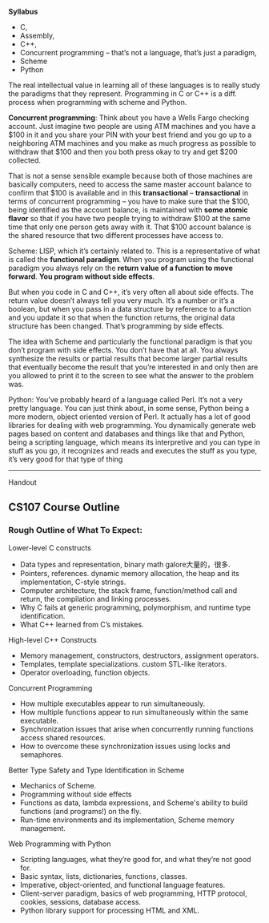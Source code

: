 **Syllabus** 
- C,
- Assembly, 
- C++, 
- Concurrent programming – that’s not a language, that’s just a paradigm,
- Scheme 
- Python 

The real intellectual value in learning all of these languages is to really study the paradigms that they represent. Programming in C or C++ is a diff. process when programming with scheme and Python.

**Concurrent programming**: Think about you have a Wells Fargo
checking account. Just imagine two people are using ATM machines and you have a $100 in it and you share your PIN with your best friend and you go up to
a neighboring ATM machines and you make as much progress as possible to withdraw
that $100 and then you both press okay to try and get $200 collected. 

That is not a sense sensible example because both of those machines are basically  computers, need to access the same master account balance to confirm that $100 is available and in this **transactional** – **transactional** in terms of concurrent programming – you have to make sure that the $100, being identified as the
account balance, is maintained with **some atomic flavor** so that if you have two people trying to withdraw $100 at the same time that only one person gets away with it. That $100 account balance is the shared resource that two different processes have access to.


Scheme: LISP, which it’s certainly related to. This is a representative of what is called the **functional paradigm**. When you program using the functional
paradigm you always rely on the **return value of a function to move forward**. **You program without side effects**. 

But when you code in C and C++, it’s very often all about side effects. The return value doesn’t always tell you very much. It’s a number or it’s a boolean, but when you pass in a data structure by reference to a function and you update it so that when the function returns, the original data structure has been changed. That’s programming by side effects.

The idea with Scheme and particularly the functional paradigm is that you don’t program with side effects. You don’t have that at all. You always synthesize the results or partial results that become larger partial results that eventually become the result that you’re interested in and only then are you allowed to print it to the screen to see what the answer to the problem was.

Python: You’ve probably heard of a language called Perl. It’s not a very pretty language. You can just think about, in some sense, Python being a more modern, object oriented version of Perl. It actually has a lot of good libraries
for dealing with web programming. You dynamically generate web pages
based on content and databases and things like that and Python, being a scripting
language, which means its interpretive and you can type in stuff as you go, it recognizes and reads and executes the stuff as you type, it’s very good for that type of thing

---
Handout

## CS107 Course Outline
### Rough Outline of What To Expect:

Lower-level C constructs
- Data types and representation, binary math galore大量的，很多.
- Pointers, references. dynamic memory allocation, the heap and its implementation, C-style strings.
- Computer architecture, the stack frame, function/method call and return, the compilation and linking processes.
- Why C fails at generic programming, polymorphism, and runtime type
identification.
- What C++ learned from C’s mistakes.
  
High-level C++ Constructs
- Memory management, constructors, destructors, assignment operators.
- Templates, template specializations. custom STL-like iterators.
- Operator overloading, function objects.
  
Concurrent Programming
- How multiple executables appear to run simultaneously.
- How multiple functions appear to run simultaneously within the same executable.
- Synchronization issues that arise when concurrently running functions access shared resources.
- How to overcome these synchronization issues using locks and semaphores.

Better Type Safety and Type Identification in Scheme
- Mechanics of Scheme.
- Programming without side effects
- Functions as data, lambda expressions, and Scheme's ability to build functions (and programs!) on the fly.
- Run-time environments and its implementation, Scheme memory management.
  
Web Programming with Python
- Scripting languages, what they’re good for, and what they’re not good for.
- Basic syntax, lists, dictionaries, functions, classes.
- Imperative, object-oriented, and functional language features.
- Client-server paradigm, basics of web programming, HTTP protocol, cookies, sessions, database access.
- Python library support for processing HTML and XML.